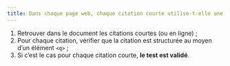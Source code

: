 ```yaml
---
title: Dans chaque page web, chaque citation courte utilise-t-elle une balise `<q>` ?
---
```


1. Retrouver dans le document les citations courtes (ou en ligne) ;
2. Pour chaque citation, vérifier que la citation est structurée au moyen d’un élément `<q>` ;
3. Si c’est le cas pour chaque citation courte, **le test est validé**.
